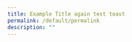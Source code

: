 ```yaml
---
title: Example Title again test toast
permalink: /default/permalink
description: ""
---
```



















































